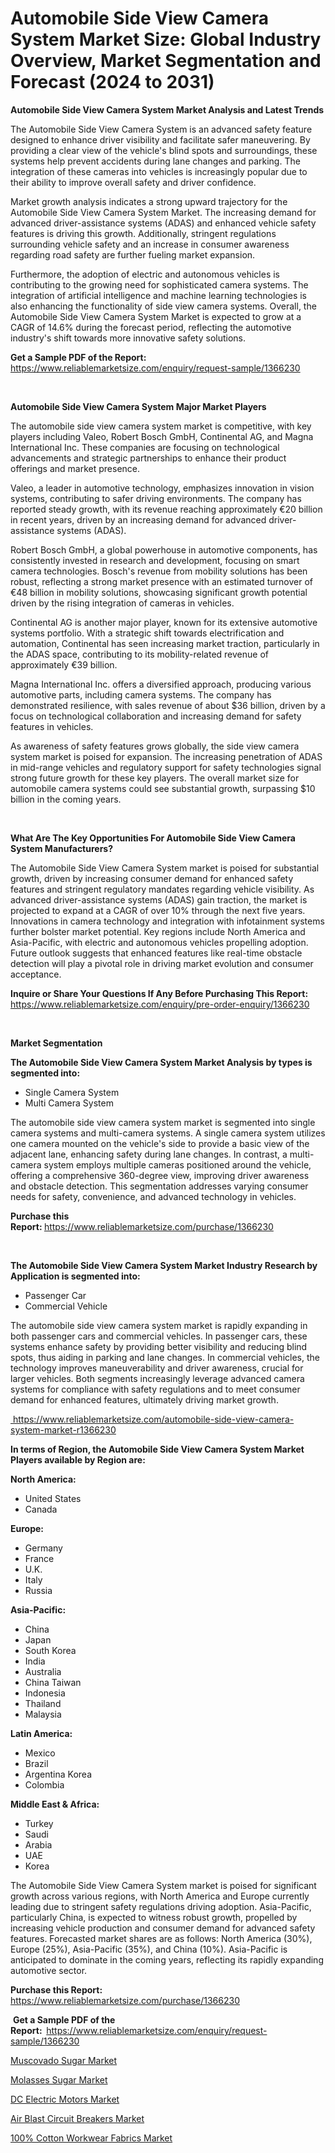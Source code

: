<p><h1>Automobile Side View Camera System Market Size: Global Industry Overview, Market Segmentation and Forecast (2024 to 2031)</h1></p><p><strong>Automobile Side View Camera System Market Analysis and Latest Trends</strong></p>
<p><p>The Automobile Side View Camera System is an advanced safety feature designed to enhance driver visibility and facilitate safer maneuvering. By providing a clear view of the vehicle's blind spots and surroundings, these systems help prevent accidents during lane changes and parking. The integration of these cameras into vehicles is increasingly popular due to their ability to improve overall safety and driver confidence. </p><p>Market growth analysis indicates a strong upward trajectory for the Automobile Side View Camera System Market. The increasing demand for advanced driver-assistance systems (ADAS) and enhanced vehicle safety features is driving this growth. Additionally, stringent regulations surrounding vehicle safety and an increase in consumer awareness regarding road safety are further fueling market expansion. </p><p>Furthermore, the adoption of electric and autonomous vehicles is contributing to the growing need for sophisticated camera systems. The integration of artificial intelligence and machine learning technologies is also enhancing the functionality of side view camera systems. Overall, the Automobile Side View Camera System Market is expected to grow at a CAGR of 14.6% during the forecast period, reflecting the automotive industry's shift towards more innovative safety solutions.</p></p>
<p><strong>Get a Sample PDF of the Report:&nbsp;</strong> <a href="https://www.reliablemarketsize.com/enquiry/request-sample/1366230?utm_campaign=1349&utm_medium=2&utm_source=Github&utm_content=ia&utm_term=18102024&utm_id=automobile-side-view-camera-system">https://www.reliablemarketsize.com/enquiry/request-sample/1366230</a></p>
<p>&nbsp;</p>
<p><strong>Automobile Side View Camera System Major Market Players</strong></p>
<p><p>The automobile side view camera system market is competitive, with key players including Valeo, Robert Bosch GmbH, Continental AG, and Magna International Inc. These companies are focusing on technological advancements and strategic partnerships to enhance their product offerings and market presence.</p><p>Valeo, a leader in automotive technology, emphasizes innovation in vision systems, contributing to safer driving environments. The company has reported steady growth, with its revenue reaching approximately €20 billion in recent years, driven by an increasing demand for advanced driver-assistance systems (ADAS).</p><p>Robert Bosch GmbH, a global powerhouse in automotive components, has consistently invested in research and development, focusing on smart camera technologies. Bosch's revenue from mobility solutions has been robust, reflecting a strong market presence with an estimated turnover of €48 billion in mobility solutions, showcasing significant growth potential driven by the rising integration of cameras in vehicles.</p><p>Continental AG is another major player, known for its extensive automotive systems portfolio. With a strategic shift towards electrification and automation, Continental has seen increasing market traction, particularly in the ADAS space, contributing to its mobility-related revenue of approximately €39 billion.</p><p>Magna International Inc. offers a diversified approach, producing various automotive parts, including camera systems. The company has demonstrated resilience, with sales revenue of about $36 billion, driven by a focus on technological collaboration and increasing demand for safety features in vehicles.</p><p>As awareness of safety features grows globally, the side view camera system market is poised for expansion. The increasing penetration of ADAS in mid-range vehicles and regulatory support for safety technologies signal strong future growth for these key players. The overall market size for automobile camera systems could see substantial growth, surpassing $10 billion in the coming years.</p></p>
<p>&nbsp;</p>
<p><strong>What Are The Key Opportunities For Automobile Side View Camera System Manufacturers?</strong></p>
<p><p>The Automobile Side View Camera System market is poised for substantial growth, driven by increasing consumer demand for enhanced safety features and stringent regulatory mandates regarding vehicle visibility. As advanced driver-assistance systems (ADAS) gain traction, the market is projected to expand at a CAGR of over 10% through the next five years. Innovations in camera technology and integration with infotainment systems further bolster market potential. Key regions include North America and Asia-Pacific, with electric and autonomous vehicles propelling adoption. Future outlook suggests that enhanced features like real-time obstacle detection will play a pivotal role in driving market evolution and consumer acceptance.</p></p>
<p><strong>Inquire or Share Your Questions If Any Before Purchasing This Report:</strong> <a href="https://www.reliablemarketsize.com/enquiry/pre-order-enquiry/1366230?utm_campaign=1349&utm_medium=2&utm_source=Github&utm_content=ia&utm_term=18102024&utm_id=automobile-side-view-camera-system">https://www.reliablemarketsize.com/enquiry/pre-order-enquiry/1366230</a></p>
<p>&nbsp;</p>
<p><strong>Market Segmentation</strong></p>
<p><strong>The Automobile Side View Camera System Market Analysis by types is segmented into:</strong></p>
<p><ul><li>Single Camera System</li><li>Multi Camera System</li></ul></p>
<p><p>The automobile side view camera system market is segmented into single camera systems and multi-camera systems. A single camera system utilizes one camera mounted on the vehicle's side to provide a basic view of the adjacent lane, enhancing safety during lane changes. In contrast, a multi-camera system employs multiple cameras positioned around the vehicle, offering a comprehensive 360-degree view, improving driver awareness and obstacle detection. This segmentation addresses varying consumer needs for safety, convenience, and advanced technology in vehicles.</p></p>
<p><strong>Purchase this Report:&nbsp;</strong><a href="https://www.reliablemarketsize.com/purchase/1366230?utm_campaign=1349&utm_medium=2&utm_source=Github&utm_content=ia&utm_term=18102024&utm_id=automobile-side-view-camera-system">https://www.reliablemarketsize.com/purchase/1366230</a></p>
<p>&nbsp;</p>
<p><strong>The Automobile Side View Camera System Market Industry Research by Application is segmented into:</strong></p>
<p><ul><li>Passenger Car</li><li>Commercial Vehicle</li></ul></p>
<p><p>The automobile side view camera system market is rapidly expanding in both passenger cars and commercial vehicles. In passenger cars, these systems enhance safety by providing better visibility and reducing blind spots, thus aiding in parking and lane changes. In commercial vehicles, the technology improves maneuverability and driver awareness, crucial for larger vehicles. Both segments increasingly leverage advanced camera systems for compliance with safety regulations and to meet consumer demand for enhanced features, ultimately driving market growth.</p></p>
<p><a href="https://www.reliablemarketsize.com/automobile-side-view-camera-system-market-r1366230?utm_campaign=1349&utm_medium=2&utm_source=Github&utm_content=ia&utm_term=18102024&utm_id=automobile-side-view-camera-system">&nbsp;https://www.reliablemarketsize.com/automobile-side-view-camera-system-market-r1366230</a></p>
<p><strong>In terms of Region, the Automobile Side View Camera System Market Players available by Region are:</strong></p>
<p>
    <p> <strong> North America: </strong>
        <ul>
            <li>United States</li>
            <li>Canada</li>
        </ul>
        </p> 
    <p> <strong> Europe: </strong>
        <ul>
            <li>Germany</li>
            <li>France</li>
            <li>U.K.</li>
            <li>Italy</li>
            <li>Russia</li>
        </ul>
        </p> 
    <p> <strong> Asia-Pacific: </strong>
        <ul>
            <li>China</li>
            <li>Japan</li>
            <li>South Korea</li>
            <li>India</li>
            <li>Australia</li>
            <li>China Taiwan</li>
            <li>Indonesia</li>
            <li>Thailand</li>
            <li>Malaysia</li>
        </ul>
        </p> 
    <p> <strong> Latin America: </strong>
        <ul>
            <li>Mexico</li>
            <li>Brazil</li>
            <li>Argentina Korea</li>
            <li>Colombia</li>
        </ul>
        </p> 
    <p> <strong> Middle East & Africa: </strong>
        <ul>
            <li>Turkey</li>
            <li>Saudi</li>
            <li>Arabia</li>
            <li>UAE</li>
            <li>Korea</li>
        </ul>
    </p>
    </p>
<p><p>The Automobile Side View Camera System market is poised for significant growth across various regions, with North America and Europe currently leading due to stringent safety regulations driving adoption. Asia-Pacific, particularly China, is expected to witness robust growth, propelled by increasing vehicle production and consumer demand for advanced safety features. Forecasted market shares are as follows: North America (30%), Europe (25%), Asia-Pacific (35%), and China (10%). Asia-Pacific is anticipated to dominate in the coming years, reflecting its rapidly expanding automotive sector.</p></p>
<p><strong>Purchase this Report: </strong><a href="https://www.reliablemarketsize.com/purchase/1366230?utm_campaign=1349&utm_medium=2&utm_source=Github&utm_content=ia&utm_term=18102024&utm_id=automobile-side-view-camera-system">https://www.reliablemarketsize.com/purchase/1366230</a></p>
<p>&nbsp;<strong>Get a Sample PDF of the Report:&nbsp;&nbsp;</strong><a href="https://www.reliablemarketsize.com/enquiry/request-sample/1366230?utm_campaign=1349&utm_medium=2&utm_source=Github&utm_content=ia&utm_term=18102024&utm_id=automobile-side-view-camera-system">https://www.reliablemarketsize.com/enquiry/request-sample/1366230</a></p>
<p><strong></strong></p>
<p><p><a href="https://www.linkedin.com/pulse/muscovado-sugar-market-investigation-industry-evolution-keige?utm_campaign=1349&utm_medium=2&utm_source=Github&utm_content=ia&utm_term=18102024&utm_id=automobile-side-view-camera-system">Muscovado Sugar Market</a></p><p><a href="https://www.linkedin.com/pulse/global-molasses-sugar-market-forecast-2024-2031-trends-p2nwe?utm_campaign=1349&utm_medium=2&utm_source=Github&utm_content=ia&utm_term=18102024&utm_id=automobile-side-view-camera-system">Molasses Sugar Market</a></p><p><a href="https://issuu.com/reportprime-2/docs/dc-electric-motors-market-size-2030_f112aa76cec947?utm_campaign=1349&utm_medium=2&utm_source=Github&utm_content=ia&utm_term=18102024&utm_id=automobile-side-view-camera-system">DC Electric Motors Market</a></p><p><a href="https://issuu.com/reportprime-2/docs/air-blast-circuit-breakers-market-s_a85261d72818cc?utm_campaign=1349&utm_medium=2&utm_source=Github&utm_content=ia&utm_term=18102024&utm_id=automobile-side-view-camera-system">Air Blast Circuit Breakers Market</a></p><p><a href="https://github.com/kathlinesadup/Market-Research-Report-List-1/blob/main/100-cotton-workwear-fabrics-market.md?utm_campaign=1349&utm_medium=2&utm_source=Github&utm_content=ia&utm_term=18102024&utm_id=automobile-side-view-camera-system">100% Cotton Workwear Fabrics Market</a></p></p>